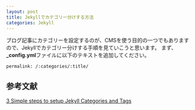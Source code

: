 ```yaml
---
layout: post
title: Jekyllでカテゴリー分けする方法
categories: Jekyll
---
```

ブログ記事にカテゴリーを設定するのが、CMSを使う目的の一つでもありますので、Jekyllでカテゴリー分けする手順を見ていこうと思います。
まず、**_config.yml**ファイルに以下のテキストを追加してください。
```
permalink: /:categories/:title/
```
## 参考文献 
<a href="https://blog.webjeda.com/jekyll-categories/">3 Simple steps to setup Jekyll Categories and Tags</a>
